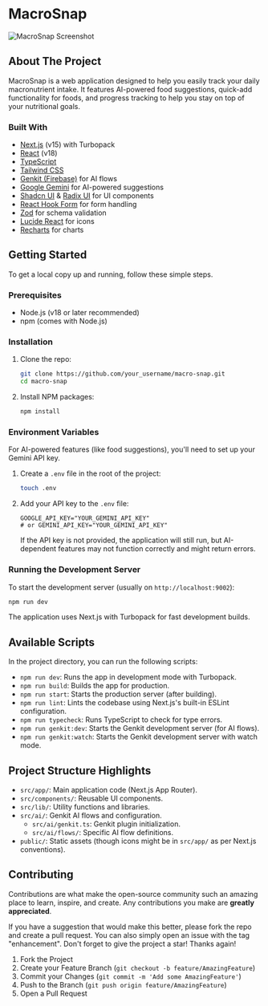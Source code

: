 # MacroSnap

![MacroSnap Screenshot](docs/images/screenshot.png)

## About The Project

MacroSnap is a web application designed to help you easily track your daily macronutrient intake. It features AI-powered food suggestions, quick-add functionality for foods, and progress tracking to help you stay on top of your nutritional goals.

### Built With

*   [Next.js](https://nextjs.org/) (v15) with Turbopack
*   [React](https://reactjs.org/) (v18)
*   [TypeScript](https://www.typescriptlang.org/)
*   [Tailwind CSS](https://tailwindcss.com/)
*   [Genkit (Firebase)](https://firebase.google.com/docs/genkit) for AI flows
*   [Google Gemini](https://ai.google.dev/) for AI-powered suggestions
*   [Shadcn UI](https://ui.shadcn.com/) & [Radix UI](https://www.radix-ui.com/) for UI components
*   [React Hook Form](https://react-hook-form.com/) for form handling
*   [Zod](https://zod.dev/) for schema validation
*   [Lucide React](https://lucide.dev/) for icons
*   [Recharts](https://recharts.org/) for charts

## Getting Started

To get a local copy up and running, follow these simple steps.

### Prerequisites

*   Node.js (v18 or later recommended)
*   npm (comes with Node.js)

### Installation

1.  Clone the repo:
    ```sh
    git clone https://github.com/your_username/macro-snap.git
    cd macro-snap
    ```
2.  Install NPM packages:
    ```sh
    npm install
    ```

### Environment Variables

For AI-powered features (like food suggestions), you'll need to set up your Gemini API key.

1.  Create a `.env` file in the root of the project:
    ```sh
    touch .env
    ```
2.  Add your API key to the `.env` file:
    ```
    GOOGLE_API_KEY="YOUR_GEMINI_API_KEY"
    # or GEMINI_API_KEY="YOUR_GEMINI_API_KEY"
    ```
    If the API key is not provided, the application will still run, but AI-dependent features may not function correctly and might return errors.

### Running the Development Server

To start the development server (usually on `http://localhost:9002`):

```sh
npm run dev
```

The application uses Next.js with Turbopack for fast development builds.

## Available Scripts

In the project directory, you can run the following scripts:

*   `npm run dev`: Runs the app in development mode with Turbopack.
*   `npm run build`: Builds the app for production.
*   `npm run start`: Starts the production server (after building).
*   `npm run lint`: Lints the codebase using Next.js's built-in ESLint configuration.
*   `npm run typecheck`: Runs TypeScript to check for type errors.
*   `npm run genkit:dev`: Starts the Genkit development server (for AI flows).
*   `npm run genkit:watch`: Starts the Genkit development server with watch mode.

## Project Structure Highlights

*   `src/app/`: Main application code (Next.js App Router).
*   `src/components/`: Reusable UI components.
*   `src/lib/`: Utility functions and libraries.
*   `src/ai/`: Genkit AI flows and configuration.
    *   `src/ai/genkit.ts`: Genkit plugin initialization.
    *   `src/ai/flows/`: Specific AI flow definitions.
*   `public/`: Static assets (though icons might be in `src/app/` as per Next.js conventions).

## Contributing

Contributions are what make the open-source community such an amazing place to learn, inspire, and create. Any contributions you make are **greatly appreciated**.

If you have a suggestion that would make this better, please fork the repo and create a pull request. You can also simply open an issue with the tag "enhancement".
Don't forget to give the project a star! Thanks again!

1.  Fork the Project
2.  Create your Feature Branch (`git checkout -b feature/AmazingFeature`)
3.  Commit your Changes (`git commit -m 'Add some AmazingFeature'`)
4.  Push to the Branch (`git push origin feature/AmazingFeature`)
5.  Open a Pull Request